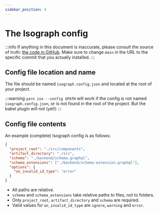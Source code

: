 ```yaml
---
sidebar_position: 4
---
```


# The Isograph config

:::info
If anything in this document is inaccurate, please consult the source of truth:
[the code in GitHub](https://github.com/isographlabs/isograph/blob/main/crates/isograph_cli/src/config.rs). Make sure to change `main` in the URL to the specific commit that you actually installed.
:::

## Config file location and name

The file should be named `isograph.config.json` and located at the root of your project.

:::warning
`yarn iso --config $PATH` will work if the config is not named `isograph.config.json`, or is not found in the root of the project. But the babel plugin will not (yet!)
:::

## Config file contents

An example (complete) Isograph config is as follows:

```json
{
  "project_root": "./src/components",
  "artifact_directory": "./src",
  "schema": "./backend/schema.graphql",
  "schema_extensions": ["./backend/schema-extension.graphql"],
  "options": {
    "on_invalid_id_type": "error"
  }
}
```

- All paths are relative.
- `schema` and `schema_extensions` take relative paths to files, not to folders.
- Only `project_root`, `artifact_directory` and `schema` are required.
- Valid values for `on_invalid_id_type` are `ignore`, `warning` and `error`.

